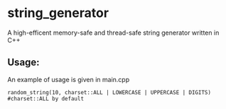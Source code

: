 # string_generator
A high-efficent memory-safe and thread-safe string generator written in C++

## Usage:
An example of usage is given in main.cpp

```
random_string(10, charset::ALL | LOWERCASE | UPPERCASE | DIGITS) #charset::ALL by default
```
